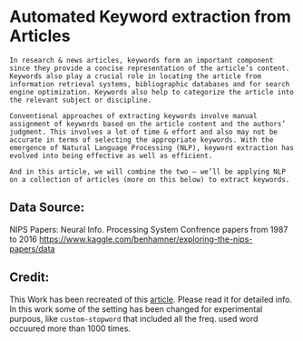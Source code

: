 # Automated Keyword extraction from Articles
    In research & news articles, keywords form an important component since they provide a concise representation of the article’s content. Keywords also play a crucial role in locating the article from information retrieval systems, bibliographic databases and for search engine optimization. Keywords also help to categorize the article into the relevant subject or discipline.

    Conventional approaches of extracting keywords involve manual assignment of keywords based on the article content and the authors’ judgment. This involves a lot of time & effort and also may not be accurate in terms of selecting the appropriate keywords. With the emergence of Natural Language Processing (NLP), keyword extraction has evolved into being effective as well as efficient.

    And in this article, we will combine the two — we’ll be applying NLP on a collection of articles (more on this below) to extract keywords.


## Data Source:
NIPS Papers: Neural Info. Processing System Confrence papers from 1987 to 2016
https://www.kaggle.com/benhamner/exploring-the-nips-papers/data

## Credit:
This Work has been recreated of this [article](#https://medium.com/analytics-vidhya/automated-keyword-extraction-from-articles-using-nlp-bfd864f41b34).
Please read it for detailed info.
In this work some of the setting has been changed for experimental purpous, like `custom-stopword` that included all the freq. used word occuured more than 1000 times. 